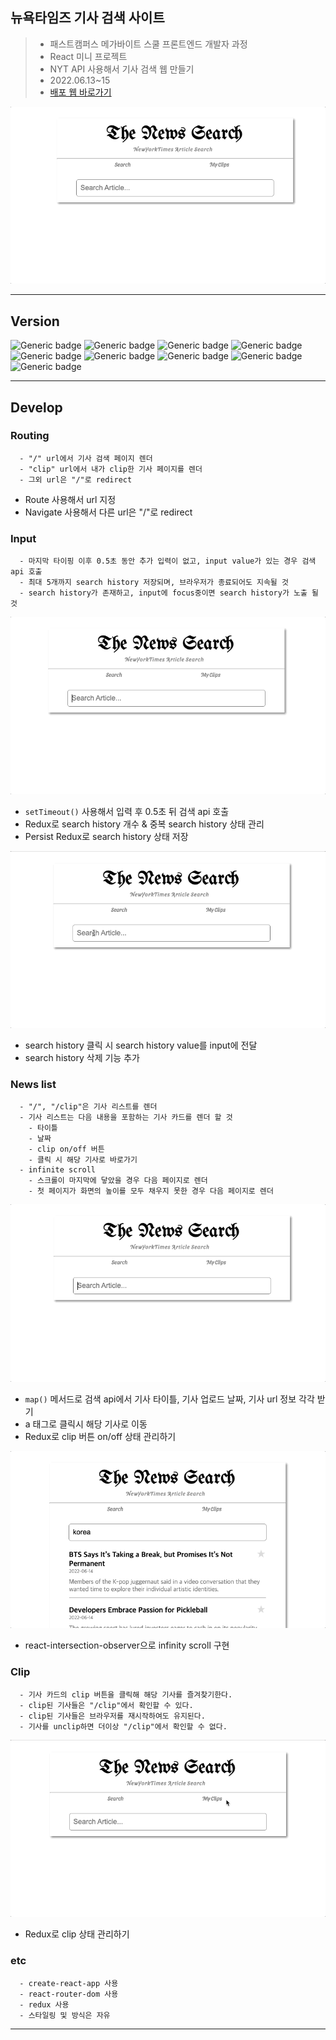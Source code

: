## 뉴욕타임즈 기사 검색 사이트
> - 패스트캠퍼스 메가바이트 스쿨 프론트엔드 개발자 과정
> - React 미니 프로젝트
> - NYT API 사용해서 기사 검색 웹 만들기
> - 2022.06.13~15
> - [배포 웹 바로가기](https://elegant-medovik-ba7df8.netlify.app/)

![](./img/01title.gif)

---

## Version

![Generic badge](https://img.shields.io/badge/react-18.2.0-blue.svg)
![Generic badge](https://img.shields.io/badge/react_router_dom-6.3.0-blue.svg)
![Generic badge](https://img.shields.io/badge/react_redux-8.0.2-blue.svg)
![Generic badge](https://img.shields.io/badge/redux_persist-6.0.0-blue.svg)
![Generic badge](https://img.shields.io/badge/@reduxjs/toolkit-1.8.2-blue.svg)
![Generic badge](https://img.shields.io/badge/styled_components-5.3.5-blue.svg)
![Generic badge](https://img.shields.io/badge/react_loading-2.0.3-blue.svg)
![Generic badge](https://img.shields.io/badge/react_intersection_observer-9.3.0-blue.svg)
![Generic badge](https://img.shields.io/badge/uuid-8.3.2-blue.svg)

---

## Develop
### Routing
```
  - "/" url에서 기사 검색 페이지 렌더
  - "clip" url에서 내가 clip한 기사 페이지를 렌더
  - 그외 url은 "/"로 redirect
```

  - Route 사용해서 url 지정
  - Navigate 사용해서 다른 url은 "/"로 redirect

### Input
```
  - 마지막 타이핑 이후 0.5초 동안 추가 입력이 없고, input value가 있는 경우 검색 api 호출
  - 최대 5개까지 search history 저장되며, 브라우저가 종료되어도 지속될 것
  - search history가 존재하고, input에 focus중이면 search history가 노출 될 것
``` 

  ![](./img/02input.gif)

  - `setTimeout()` 사용해서 입력 후 0.5초 뒤 검색 api 호출
  - Redux로 search history 개수 & 중복 search history 상태 관리
  - Persist Redux로 search history 상태 저장

  ![](./img/03input.gif)

  - search history 클릭 시 search history value를 input에 전달
  - search history 삭제 기능 추가

### News list
```
  - "/", "/clip"은 기사 리스트를 렌더
  - 기사 리스트는 다음 내용을 포함하는 기사 카드를 렌더 할 것
    - 타이틀
    - 날짜
    - clip on/off 버튼
    - 클릭 시 해당 기사로 바로가기
  - infinite scroll 
    - 스크롤이 마지막에 닿았을 경우 다음 페이지로 렌더
    - 첫 페이지가 화면의 높이를 모두 채우지 못한 경우 다음 페이지로 렌더
```

  ![](./img/04newlist.gif)

  - `map()` 메서드로 검색 api에서 기사 타이틀, 기사 업로드 날짜, 기사 url 정보 각각 받기
  - a 태그로 클릭시 해당 기사로 이동
  - Redux로 clip 버튼 on/off 상태 관리하기

  ![](./img/05newlist.gif)

  - react-intersection-observer으로 infinity scroll 구현

### Clip
```
  - 기사 카드의 clip 버튼을 클릭해 해당 기사를 즐겨찾기한다.
  - clip된 기사들은 "/clip"에서 확인할 수 있다.
  - clip된 기사들은 브라우저를 재시작하여도 유지된다.
  - 기사를 unclip하면 더이상 "/clip"에서 확인할 수 없다.
```

  ![](./img/06clip.gif)

  - Redux로 clip 상태 관리하기 

### etc
```
  - create-react-app 사용
  - react-router-dom 사용
  - redux 사용
  - 스타일링 및 방식은 자유
```
---
